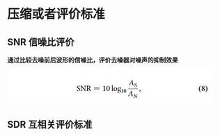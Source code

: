# 压缩或者评价标准

## SNR 信噪比评价

**通过比较去噪前后波形的信噪比，评价去噪器对噪声的抑制效果**

![图 1](../images/1200091461bf240d8796b771d41bd3f3861439e6274a63910dfa18473234b5fa.png)  


## SDR 互相关评价标准



